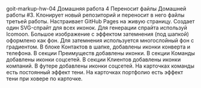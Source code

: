 goit-markup-hw-04
Домашняя работа 4 Переносит файлы Домашней работы #3.
Клонирует новый репозиторий и переносит в него файлы третьей работы.
Настраивает GitHub Pages на живую страницу. Создает один SVG-спрайт для всех иконок.
Для генерации спрайта используй Icomoon. Большое изображение с эффектом затемнения (под шапкой) оформлено как фон.
Для затемнения используется многослойный фон с градиентом. В блоке Контактов в шапке, добавлены иконки конверта и телефона.
В секции Преимуществ добавлены иконки. В секции Команды добавлены иконки соцсетей.
В секции Клиентов добавлены иконки компаний. В футере добавлены иконки соцсетей.
На карточках команды есть постоянный эффект тени. На карточках портфолио есть эффект тени при ховере по карточке.
